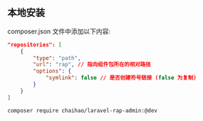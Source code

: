 ## 本地安装


composer.json 文件中添加以下内容:

```json
"repositories": [
    {
        "type": "path",
        "url": "rap", // 指向组件包所在的相对路径
        "options": {
            "symlink": false // 是否创建符号链接 (false 为复制) 
        }
    }
]
```

```bash
composer require chaihao/laravel-rap-admin:@dev
```
